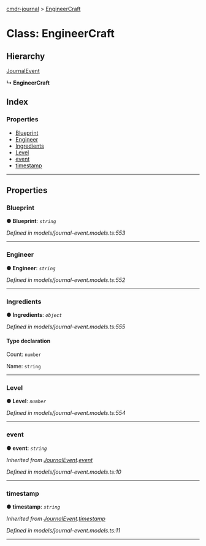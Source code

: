 [cmdr-journal](../README.md) > [EngineerCraft](../classes/engineercraft.md)



# Class: EngineerCraft

## Hierarchy


 [JournalEvent](journalevent.md)

**↳ EngineerCraft**







## Index

### Properties

* [Blueprint](engineercraft.md#blueprint)
* [Engineer](engineercraft.md#engineer)
* [Ingredients](engineercraft.md#ingredients)
* [Level](engineercraft.md#level)
* [event](engineercraft.md#event)
* [timestamp](engineercraft.md#timestamp)



---
## Properties
<a id="blueprint"></a>

###  Blueprint

**●  Blueprint**:  *`string`* 

*Defined in models/journal-event.models.ts:553*





___

<a id="engineer"></a>

###  Engineer

**●  Engineer**:  *`string`* 

*Defined in models/journal-event.models.ts:552*





___

<a id="ingredients"></a>

###  Ingredients

**●  Ingredients**:  *`object`* 

*Defined in models/journal-event.models.ts:555*


#### Type declaration




 Count: `number`






 Name: `string`







___

<a id="level"></a>

###  Level

**●  Level**:  *`number`* 

*Defined in models/journal-event.models.ts:554*





___

<a id="event"></a>

###  event

**●  event**:  *`string`* 

*Inherited from [JournalEvent](journalevent.md).[event](journalevent.md#event)*

*Defined in models/journal-event.models.ts:10*





___

<a id="timestamp"></a>

###  timestamp

**●  timestamp**:  *`string`* 

*Inherited from [JournalEvent](journalevent.md).[timestamp](journalevent.md#timestamp)*

*Defined in models/journal-event.models.ts:11*





___


